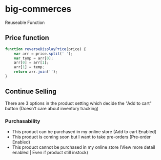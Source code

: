 # big-commerces
Reuseable Function

## Price function

```javascript
function reverseDisplayPrice(price) {
    var arr = price.split(' ');
    var temp = arr[0];
    arr[0] = arr[1];
    arr[1] = temp;
    return arr.join('');
}
```

## Continue Selling

There are 3 options in the product setting which decide the "Add to cart" button (Doesn't care about inventory tracking)


### Purchasability
- This product can be purchased in my online store (Add to cart Enabled)
- This product is coming soon but I want to take pre-orders (Pre-order Enabled)
- This product cannot be purchased in my online store (View more detail enabled | Even if product still instock)
